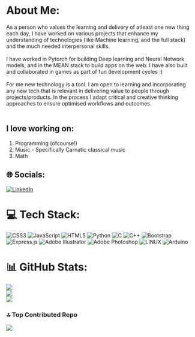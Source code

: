 # About Me:
As a person who values the learning and delivery of atleast one new thing each day, I have worked on various projects that enhance my understanding of technologies (like Machine learning, and the full stack) and the much needed interpersonal skills.<br><br>
I have worked in Pytorch for building Deep learning and Neural Network models, and in the MEAN stack to build apps on the web. I have also built and collaborated in games as part of fun development cycles :) <br><br>
For me new technology is a tool. I am open to learning and incorporating any new tech that is relevant in delivering value to people through projects/products. In the process I adapt critical and creative thinking approaches to ensure optimised workflows and outcomes.<br><br>

## I love working on:
1. Programming (ofcourse!) 
2. Music - Specifically Carnatic classical music
3. Math

## 🌐 Socials:
[![LinkedIn](https://img.shields.io/badge/LinkedIn-%230077B5.svg?logo=linkedin&logoColor=white)](https://www.linkedin.com/in/manoj-e-s-1a2a1a231/) 

# 💻 Tech Stack:
![CSS3](https://img.shields.io/badge/css3-%231572B6.svg?style=for-the-badge&logo=css3&logoColor=white) ![JavaScript](https://img.shields.io/badge/javascript-%23323330.svg?style=for-the-badge&logo=javascript&logoColor=%23F7DF1E) ![HTML5](https://img.shields.io/badge/html5-%23E34F26.svg?style=for-the-badge&logo=html5&logoColor=white) ![Python](https://img.shields.io/badge/python-3670A0?style=for-the-badge&logo=python&logoColor=ffdd54) ![C](https://img.shields.io/badge/c-%2300599C.svg?style=for-the-badge&logo=c&logoColor=white) ![C++](https://img.shields.io/badge/c++-%2300599C.svg?style=for-the-badge&logo=c%2B%2B&logoColor=white) ![Bootstrap](https://img.shields.io/badge/bootstrap-%23563D7C.svg?style=for-the-badge&logo=bootstrap&logoColor=white) ![Express.js](https://img.shields.io/badge/express.js-%23404d59.svg?style=for-the-badge&logo=express&logoColor=%2361DAFB) ![Adobe Illustrator](https://img.shields.io/badge/adobeillustrator-%23FF9A00.svg?style=for-the-badge&logo=adobeillustrator&logoColor=white) ![Adobe Photoshop](https://img.shields.io/badge/adobephotoshop-%2331A8FF.svg?style=for-the-badge&logo=adobephotoshop&logoColor=white) ![LINUX](https://img.shields.io/badge/Linux-FCC624?style=for-the-badge&logo=linux&logoColor=black) ![Arduino](https://img.shields.io/badge/-Arduino-00979D?style=for-the-badge&logo=Arduino&logoColor=white)
# 📊 GitHub Stats:
![](https://github-readme-stats.vercel.app/api?username=Manoj-E-S&theme=react&hide_border=false&include_all_commits=true&count_private=true)<br/>
![](https://github-readme-streak-stats.herokuapp.com/?user=Manoj-E-S&theme=react&hide_border=false)<br/>
![](https://github-readme-stats.vercel.app/api/top-langs/?username=Manoj-E-S&theme=react&hide_border=false&include_all_commits=true&count_private=true&layout=compact)

### 🔝 Top Contributed Repo
![](https://github-contributor-stats.vercel.app/api?username=Manoj-E-S&limit=5&theme=nord&combine_all_yearly_contributions=true)

<!-- Proudly created with GPRM ( https://gprm.itsvg.in ) -->
